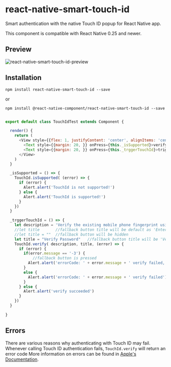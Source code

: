 # react-native-smart-touch-id

Smart authentication with the native Touch ID popup for React Native app.

This component is compatible with React Native 0.25 and newer.

## Preview

![react-native-smart-touch-id-preview][1]

## Installation

```
npm install react-native-smart-touch-id --save
```

or

```
npm install @react-native-component/react-native-smart-touch-id --save
```

```js

export default class TouchIdTest extends Component {

  render() {
    return (
      <View style={{flex: 1, justifyContent: 'center', alignItems: 'center', }}>
        <Text style={{margin: 20, }} onPress={this._isSupported}>verify whether touchId is supported</Text>
        <Text style={{margin: 20, }} onPress={this._trggerTouchId}>trigger touch id</Text>
      </View>
    )
  }

  _isSupported = () => {
    TouchId.isSupported( (error) => {
      if (error) {
        Alert.alert('TouchId is not supported!')
      } else {
        Alert.alert('TouchId is supported!')
      }
    })
  }

  _trggerTouchId = () => {
    let description = 'Verify the existing mobile phone fingerprint using the home key'
    //let title       //fallback button title will be default as 'Enter Password'(localized)
    //let title = ""  //fallback button will be hidden
    let title = "Verify Password"   //fallback button title will be 'Verify Password'(unlocalized)
    TouchId.verify( description, title, (error) => {
      if (error) {
        if(error.message == '-3') {
            //fallback button is pressed
          Alert.alert('errorCode: ' + error.message + ' verify failed, user wants to ' + title)
        }
        else {
          Alert.alert('errorCode: ' + error.message + ' verify failed')
        }
      } else {
        Alert.alert('verify succeeded')
      }
    })
  }

}

```

## Errors

There are various reasons why authenticating with Touch ID may fail.
Whenever calling Touch ID authentication fails, `TouchId.verify` will return an error code
More information on errors can be found in [Apple's Documentation][2].


[1]: http://cyqresig.github.io/img/react-native-smart-touch-id-preview-v1.0.0.gif
[2]: https://developer.apple.com/library/prerelease/ios/documentation/LocalAuthentication/Reference/LAContext_Class/index.html#//apple_ref/c/tdef/LAError